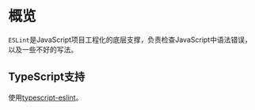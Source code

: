 # 概览

`ESLint`是JavaScript项目工程化的底层支撑，负责检查JavaScript中语法错误，以及一些不好的写法。

## TypeScript支持

使用[typescript-eslint](https://typescript-eslint.io/getting-started)。
